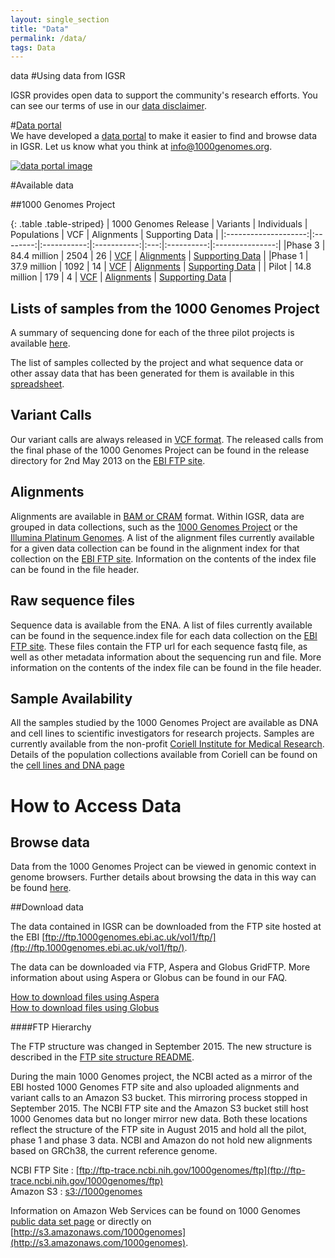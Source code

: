 ```yaml
---
layout: single_section
title: "Data"
permalink: /data/
tags: Data
---
```

data
#Using data from IGSR

IGSR provides open data to support the community's research efforts. You can see our terms of use in our [data disclaimer](/IGSR_disclaimer).

#[Data portal](/data-portal)  
We have developed a [data portal](/data-portal) to make it easier to find and browse data in IGSR. Let us know what you think at info@1000genomes.org.
 
[![data portal image](/sites/1000genomes.org/files/images/portal.png)](/data-portal)



#Available data

##1000 Genomes Project

{: .table .table-striped}
| 1000 Genomes Release | Variants |	Individuals	| Populations |	VCF	| Alignments |	Supporting Data |
|:--------------------:|:--------:|:-----------:|:-----------:|:---:|:----------:|:---------------:|
|Phase 3 | 84.4 million | 2504 | 26 | [VCF](ftp://ftp.1000genomes.ebi.ac.uk/vol1/ftp/release/20130502/) | [Alignments](ftp://ftp.1000genomes.ebi.ac.uk/vol1/ftp/phase3) | [Supporting Data](ftp://ftp.1000genomes.ebi.ac.uk/vol1/ftp/release/20130502/supporting/) |
|Phase 1 | 37.9 million | 1092 | 14 | [VCF](ftp://ftp.1000genomes.ebi.ac.uk/vol1/ftp/phase1/analysis_results/integrated_call_sets/) | [Alignments](ftp://ftp.1000genomes.ebi.ac.uk/vol1/ftp/phase1/data/) | [Supporting Data](ftp://ftp.1000genomes.ebi.ac.uk/vol1/ftp/phase1/analysis_results/) |
| Pilot | 14.8 million | 179 | 4 | [VCF](ftp://ftp.1000genomes.ebi.ac.uk/vol1/ftp/pilot_data/paper_data_sets/a_map_of_human_variation/low_coverage) | [Alignments](ftp://ftp.1000genomes.ebi.ac.uk/vol1/ftp/pilot_data/data) | [Supporting Data](ftp://ftp.1000genomes.ebi.ac.uk/vol1/ftp/pilot_data/paper_data_sets/a_map_of_human_variation/) |



## Lists of samples from the 1000 Genomes Project

A summary of sequencing done for each of the three pilot projects is available [here](/sites/1000genomes.org/files/docs/PilotsSummary.pdf). 

The list of samples collected by the project and what sequence data or other assay data that has been generated for them is available in this [spreadsheet](http://ftp.1000genomes.ebi.ac.uk/vol1/ftp/technical/working/20130606_sample_info/20130606_sample_info.xlsx).

## Variant Calls

Our variant calls are always released in [VCF format](https://samtools.github.io/hts-specs/). The released calls from the final phase of the 1000 Genomes Project can be found in the release directory for 2nd May 2013 on the [EBI FTP site](http://ftp.1000genomes.ebi.ac.uk/vol1/ftp/release/20130502).

## Alignments

Alignments are available in [BAM or CRAM](https://samtools.github.io/hts-specs/) format. Within IGSR, data are grouped in data collections, such as the [1000 Genomes Project](ftp://ftp.1000genomes.ebi.ac.uk/vol1/ftp/data_collections/1000_genomes_project/) or the [Illumina Platinum Genomes](ftp://ftp.1000genomes.ebi.ac.uk/vol1/ftp/data_collections/illumina_platinum_pedigree/). A list of the alignment files currently available for a given data collection can be found in the alignment index  for that collection on the [EBI FTP site](http://ftp.1000genomes.ebi.ac.uk/vol1/ftp/data_collections/). Information on the contents of the index file can be found in the file header.

## Raw sequence files

Sequence data is available from the ENA. A list of files currently available can be found in the sequence.index file for each data collection on the [EBI FTP site](ftp://ftp.1000genomes.ebi.ac.uk/vol1/ftp/data_collections/). These files contain the FTP url for each sequence fastq file, as well as other metadata information about the sequencing run and file. More information on the contents of the index file can be found in the file header.

## Sample Availability

All the samples studied by the 1000 Genomes Project are available as DNA and cell lines to scientific investigators for research projects. Samples are currently available from the non-profit [Coriell Institute for Medical Research](http://ccr.coriell.org/sections/Collections/NHGRI/hapmap.aspx?PgId=266&coll=GM). Details of the population collections available from Coriell can be found on the [cell lines and DNA page](/cell-lines-and-dna-coriell)

# How to Access Data

## Browse data

Data from the 1000 Genomes Project can be viewed in genomic context in genome browsers. Further details about browsing the data in this way can be found [here](/1000-genomes-browsers).

##<a name="download"></a>Download data

The data contained in IGSR can be downloaded from the FTP site hosted at the EBI [ftp://ftp.1000genomes.ebi.ac.uk/vol1/ftp/](ftp://ftp.1000genomes.ebi.ac.uk/vol1/ftp/).

The data can be downloaded via FTP, Aspera and Globus GridFTP. More information about using Aspera or Globus can be found in our FAQ.

[How to download files using Aspera](/faq/how-download-files-using-aspera)  
[How to download files using Globus](/faq/can-i-access-1000-genomes-data-globus-online)

####FTP Hierarchy

The FTP structure was changed in September 2015. The new structure is described in the [FTP site structure README](ftp://ftp.1000genomes.ebi.ac.uk/vol1/ftp/README_ftp_site_structure.md). 

During the main 1000 Genomes project, the NCBI acted as a mirror of the EBI hosted 1000 Genomes FTP site and also uploaded alignments and variant calls to an Amazon S3 bucket. This mirroring process stopped in September 2015. The NCBI FTP site and the Amazon S3 bucket still host 1000 Genomes data but no longer mirror new data. Both these locations reflect the structure of the FTP site in August 2015 and hold all the pilot, phase 1 and phase 3 data. NCBI and Amazon do not hold new alignments based on GRCh38, the current reference genome.

NCBI FTP Site : [ftp://ftp-trace.ncbi.nih.gov/1000genomes/ftp](ftp://ftp-trace.ncbi.nih.gov/1000genomes/ftp)  
Amazon S3 : [s3://1000genomes](denied:s3://1000genomes)

Information on Amazon Web Services can be found on 1000 Genomes [public data set page](http://aws.amazon.com/datasets/4383) or directly on [http://s3.amazonaws.com/1000genomes](http://s3.amazonaws.com/1000genomes).






